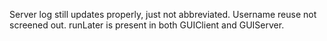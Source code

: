 Server log still updates properly, just not abbreviated. Username reuse not screened out. runLater is present in both GUIClient and GUIServer.
